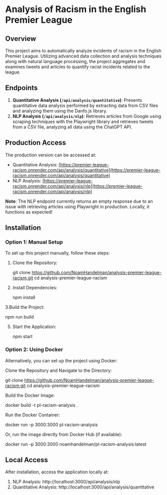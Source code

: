 # Analysis of Racism in the English Premier League

## Overview
This project aims to automatically analyze incidents of racism in the English Premier League. Utilizing advanced data collection and analysis techniques along with natural language processing, the project aggregates and examines tweets and articles to quantify racist incidents related to the league.

## Endpoints
1. **Quantitative Analysis (`/api/analysis/quantitative`)**: Presents quantitative data analysis performed by extracting data from CSV files and analyzing them using the Danfo.js library.
2. **NLP Analysis (`/api/analysis/nlp`)**: Retrieves articles from Google using scraping techniques with the Playwright library and retrieves tweets from a CSV file, analyzing all data using the ChatGPT API.

## Production Access
The production version can be accessed at:
- Quantitative Analysis: [https://premier-league-racism.onrender.com/api/analysis/quantitative](https://premier-league-racism.onrender.com/api/analysis/quantitative)
- NLP Analysis: [https://premier-league-racism.onrender.com/api/analysis/nlp](https://premier-league-racism.onrender.com/api/analysis/nlp)

**Note**: The NLP endpoint currently returns an empty response due to an issue with retrieving articles using Playwright in production. Locally, it functions as expected!

## Installation

### Option 1: Manual Setup
To set up this project manually, follow these steps:

1. Clone the Repository:
   
   git clone https://github.com/NoamHandelman/analysis-premier-league-racism.git
   cd analysis-premier-league-racism
   
3. Install Dependencies:

   npm install

3.Build the Project:
   
   npm run build

5. Start the Application:

   npm start

   
### Option 2: Using Docker
Alternatively, you can set up the project using Docker:

Clone the Repository and Navigate to the Directory:

git clone https://github.com/NoamHandelman/analysis-premier-league-racism.git
cd analysis-premier-league-racism


Build the Docker Image:

docker build -t pl-racism-analysis .

Run the Docker Container:

docker run -p 3000:3000 pl-racism-analysis

Or, run the image directly from Docker Hub (if available):

docker run -p 3000:3000 noamhandelman/pl-racism-analysis:latest


## Local Access
After installation, access the application locally at:

1. NLP Analysis: http://localhost:3000/api/analysis/nlp
2. Quantitative Analysis: http://localhost:3000/api/analysis/quantitative
